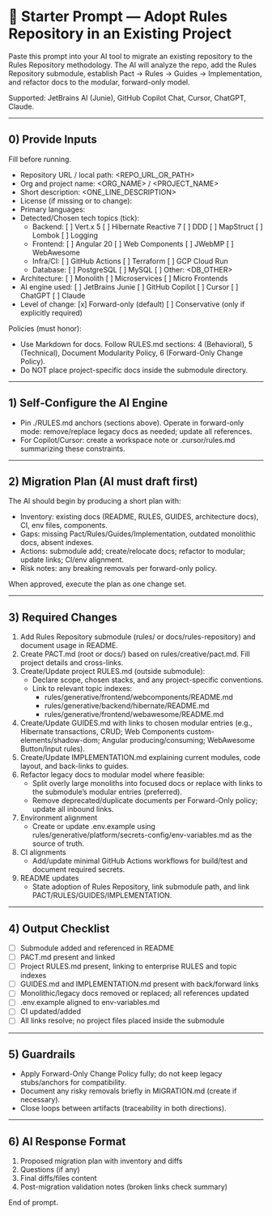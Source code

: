# 🔄 Starter Prompt — Adopt Rules Repository in an Existing Project

Paste this prompt into your AI tool to migrate an existing repository to the Rules Repository methodology. The AI will analyze the repo, add the Rules Repository submodule, establish Pact → Rules → Guides → Implementation, and refactor docs to the modular, forward-only model.

Supported: JetBrains AI (Junie), GitHub Copilot Chat, Cursor, ChatGPT, Claude.

---

## 0) Provide Inputs
Fill before running.

- Repository URL / local path: <REPO_URL_OR_PATH>
- Org and project name: <ORG_NAME> / <PROJECT_NAME>
- Short description: <ONE_LINE_DESCRIPTION>
- License (if missing or to change): <LICENSE>
- Primary languages: <LANGUAGES>
- Detected/Chosen tech topics (tick):
  - Backend: [ ] Vert.x 5  [ ] Hibernate Reactive 7  [ ] DDD  [ ] MapStruct  [ ] Lombok  [ ] Logging
  - Frontend: [ ] Angular 20  [ ] Web Components  [ ] JWebMP  [ ] WebAwesome
  - Infra/CI: [ ] GitHub Actions  [ ] Terraform  [ ] GCP Cloud Run
  - Database: [ ] PostgreSQL  [ ] MySQL  [ ] Other: <DB_OTHER>
- Architecture: [ ] Monolith  [ ] Microservices  [ ] Micro Frontends
- AI engine used: [ ] JetBrains Junie  [ ] GitHub Copilot  [ ] Cursor  [ ] ChatGPT  [ ] Claude
- Level of change: [x] Forward-only (default)  [ ] Conservative (only if explicitly required)

Policies (must honor):
- Use Markdown for docs. Follow RULES.md sections: 4 (Behavioral), 5 (Technical), Document Modularity Policy, 6 (Forward-Only Change Policy).
- Do NOT place project-specific docs inside the submodule directory.

---

## 1) Self‑Configure the AI Engine
- Pin ./RULES.md anchors (sections above). Operate in forward-only mode: remove/replace legacy docs as needed; update all references.
- For Copilot/Cursor: create a workspace note or .cursor/rules.md summarizing these constraints.

---

## 2) Migration Plan (AI must draft first)
The AI should begin by producing a short plan with:
- Inventory: existing docs (README, RULES, GUIDES, architecture docs), CI, env files, components.
- Gaps: missing Pact/Rules/Guides/Implementation, outdated monolithic docs, absent indexes.
- Actions: submodule add; create/relocate docs; refactor to modular; update links; CI/env alignment.
- Risk notes: any breaking removals per forward-only policy.

When approved, execute the plan as one change set.

---

## 3) Required Changes
1. Add Rules Repository submodule (rules/ or docs/rules-repository) and document usage in README.
2. Create PACT.md (root or docs/) based on rules/creative/pact.md. Fill project details and cross-links.
3. Create/Update project RULES.md (outside submodule):
   - Declare scope, chosen stacks, and any project-specific conventions.
   - Link to relevant topic indexes:
     - rules/generative/frontend/webcomponents/README.md
     - rules/generative/backend/hibernate/README.md
     - rules/generative/frontend/webawesome/README.md
4. Create/Update GUIDES.md with links to chosen modular entries (e.g., Hibernate transactions, CRUD; Web Components custom-elements/shadow-dom; Angular producing/consuming; WebAwesome Button/Input rules).
5. Create/Update IMPLEMENTATION.md explaining current modules, code layout, and back-links to guides.
6. Refactor legacy docs to modular model where feasible:
   - Split overly large monoliths into focused docs or replace with links to the submodule’s modular entries (preferred).
   - Remove deprecated/duplicate documents per Forward-Only policy; update all inbound links.
7. Environment alignment
   - Create or update .env.example using rules/generative/platform/secrets-config/env-variables.md as the source of truth.
8. CI alignments
   - Add/update minimal GitHub Actions workflows for build/test and document required secrets.
9. README updates
   - State adoption of Rules Repository, link submodule path, and link PACT/RULES/GUIDES/IMPLEMENTATION.

---

## 4) Output Checklist
- [ ] Submodule added and referenced in README
- [ ] PACT.md present and linked
- [ ] Project RULES.md present, linking to enterprise RULES and topic indexes
- [ ] GUIDES.md and IMPLEMENTATION.md present with back/forward links
- [ ] Monolithic/legacy docs removed or replaced; all references updated
- [ ] .env.example aligned to env-variables.md
- [ ] CI updated/added
- [ ] All links resolve; no project files placed inside the submodule

---

## 5) Guardrails
- Apply Forward-Only Change Policy fully; do not keep legacy stubs/anchors for compatibility.
- Document any risky removals briefly in MIGRATION.md (create if necessary).
- Close loops between artifacts (traceability in both directions).

---

## 6) AI Response Format
1) Proposed migration plan with inventory and diffs
2) Questions (if any)
3) Final diffs/files content
4) Post-migration validation notes (broken links check summary)

End of prompt.